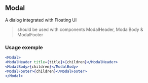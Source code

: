 ## Modal
A dialog integrated with Floating UI
> should be used with components ModalHeader, ModalBody & ModalFooter

### Usage exemple

```jsx
<Modal>
<ModalHeader title={title}>{children}</ModalHeader>
<ModalBody>{children}</ModalBody>
<ModalFooter>{children}</ModalFooter>
</Modal>
```
